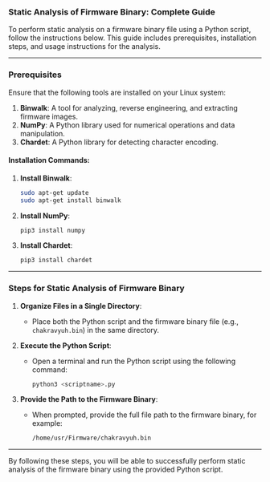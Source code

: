 ### Static Analysis of Firmware Binary: Complete Guide

To perform static analysis on a firmware binary file using a Python script, follow the instructions below. This guide includes prerequisites, installation steps, and usage instructions for the analysis.

---

### **Prerequisites**

Ensure that the following tools are installed on your Linux system:

1. **Binwalk**: A tool for analyzing, reverse engineering, and extracting firmware images.
2. **NumPy**: A Python library used for numerical operations and data manipulation.
3. **Chardet**: A Python library for detecting character encoding.

#### **Installation Commands**:

1. **Install Binwalk**:
   ```bash
   sudo apt-get update
   sudo apt-get install binwalk
   ```

2. **Install NumPy**:
   ```bash
   pip3 install numpy
   ```

3. **Install Chardet**:
   ```bash
   pip3 install chardet
   ```

---

### **Steps for Static Analysis of Firmware Binary**

1. **Organize Files in a Single Directory**:
   - Place both the Python script and the firmware binary file (e.g., `chakravyuh.bin`) in the same directory.

2. **Execute the Python Script**:
   - Open a terminal and run the Python script using the following command:
     ```bash
     python3 <scriptname>.py
     ```

3. **Provide the Path to the Firmware Binary**:
   - When prompted, provide the full file path to the firmware binary, for example:
     ```bash
     /home/usr/Firmware/chakravyuh.bin
     ```
---

By following these steps, you will be able to successfully perform static analysis of the firmware binary using the provided Python script.
